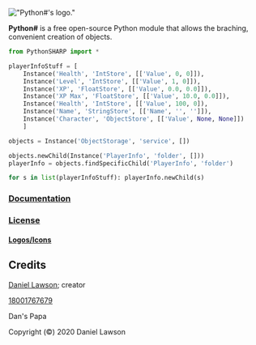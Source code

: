 !["Python#'s logo."](https://raw.githubusercontent.com/Sombrero64/PythonSharp/master/docs/logo/PythonSharpLogo.png)

**Python#** is a free open-source Python module that allows the braching, convenient creation of objects.

```py
from PythonSHARP import *

playerInfoStuff = [
    Instance('Health', 'IntStore', [['Value', 0, 0]]),
    Instance('Level', 'IntStore', [['Value', 1, 0]]),
    Instance('XP', 'FloatStore', [['Value', 0.0, 0.0]]),
    Instance('XP Max', 'FloatStore', [['Value', 10.0, 0.0]]),
    Instance('Health', 'IntStore', [['Value', 100, 0]),
    Instance('Name', 'StringStore', [['Name', '', '']]),
    Instance('Character', 'ObjectStore', [['Value', None, None]])
    ]

objects = Instance('ObjectStorage', 'service', [])

objects.newChild(Instance('PlayerInfo', 'folder', []))
playerInfo = objects.findSpecificChild('PlayerInfo', 'folder')

for s in list(playerInfoStuff): playerInfo.newChild(s)
```

### **[Documentation](https://sombrero64.github.io/PythonSharp/doc)**

### [License](https://github.com/Sombrero64/PythonSharp/blob/master/LICENSE)

#### [Logos/Icons](https://sombrero64.github.io/PythonSharp/logo/logos)

## Credits

[Daniel Lawson](https://github.com/Sombrero64); creator

[18001767679](https://github.com/18001767679)

Dan's Papa

Copyright (©) 2020 Daniel Lawson

